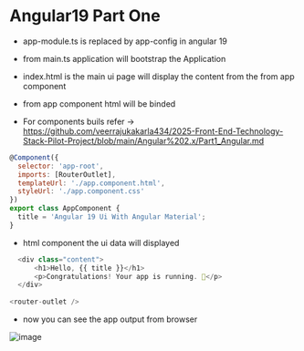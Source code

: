 # Angular19 Part One

* app-module.ts is replaced by app-config in angular 19
* from main.ts application will bootstrap the Application
* index.html is the main ui page will display the content from the <app-root></app-root>  from app component
* from app component html will be binded

* For components buils refer -> https://github.com/veerrajukakarla434/2025-Front-End-Technology-Stack-Pilot-Project/blob/main/Angular%202.x/Part1_Angular.md

```javascript
@Component({
  selector: 'app-root',
  imports: [RouterOutlet],
  templateUrl: './app.component.html',
  styleUrl: './app.component.css'
})
export class AppComponent {
  title = 'Angular 19 Ui With Angular Material';
}
```

* html component the ui data will displayed
```javascript
  <div class="content">
      <h1>Hello, {{ title }}</h1>
      <p>Congratulations! Your app is running. 🎉</p>
  </div>
  
<router-outlet />

```
* now you can see the app output from browser

![image](https://github.com/user-attachments/assets/b03bb786-bf7d-4a70-98d4-4067b5cd76a9)

